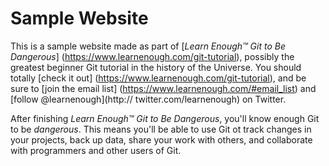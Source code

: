 # Sample Website

This is a sample website made as part of [*Learn Enough™ Git to Be Dangerous*]
(https://www.learnenough.com/git-tutorial), possibly the greatest beginner Git 
tutorial in the history of the Universe. You should totally [check it out]
(https://www.learnenough.com/git-tutorial), and be sure to [join the email list]
(https://www.learnenough.com/#email_list) and [follow @learnenough](http://
twitter.com/learnenough) on Twitter.

After finishing *Learn Enough™ Git to Be Dangerous*, you'll know enough Git
to be *dangerous*. This means you'll be able to use Git ot track changes in 
your projects, back up data, share your work with others, and collaborate
with programmers and other users of Git.
